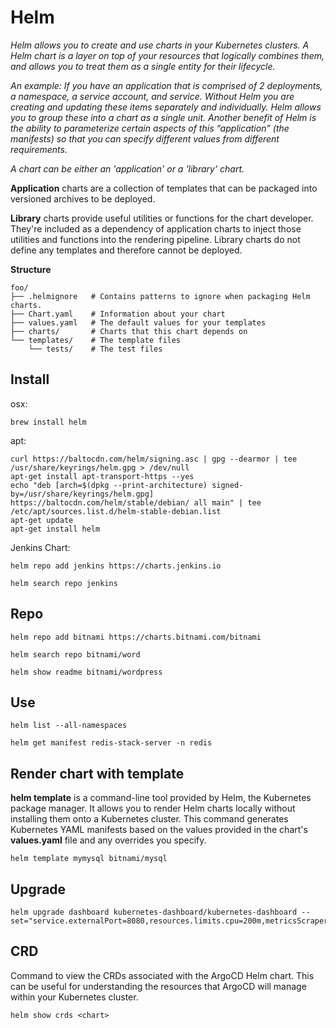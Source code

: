 # Helm
_Helm allows you to create and use charts in your Kubernetes clusters. A Helm chart is a layer on top of your resources that logically combines them, and allows you to treat them as a single entity for their lifecycle._

_An example: If you have an application that is comprised of 2 deployments, a namespace, a service account, and service. Without Helm you are creating and updating these items separately and individually. Helm allows you to group these into a chart as a single unit. Another benefit of Helm is the ability to parameterize certain aspects of this “application” (the manifests) so that you can specify different values from different requirements._

_A chart can be either an 'application' or a 'library' chart._

__Application__ charts are a collection of templates that can be packaged into versioned archives to be deployed.

__Library__ charts provide useful utilities or functions for the chart developer. They're included as a dependency of application charts to inject those utilities and functions into the rendering pipeline. Library charts do not define any templates and therefore cannot be deployed.

__Structure__
```
foo/
├── .helmignore   # Contains patterns to ignore when packaging Helm charts.
├── Chart.yaml    # Information about your chart
├── values.yaml   # The default values for your templates
├── charts/       # Charts that this chart depends on
└── templates/    # The template files
    └── tests/    # The test files
```

## Install
osx:
```
brew install helm
```

apt:
```
curl https://baltocdn.com/helm/signing.asc | gpg --dearmor | tee /usr/share/keyrings/helm.gpg > /dev/null
apt-get install apt-transport-https --yes
echo "deb [arch=$(dpkg --print-architecture) signed-by=/usr/share/keyrings/helm.gpg] https://baltocdn.com/helm/stable/debian/ all main" | tee /etc/apt/sources.list.d/helm-stable-debian.list
apt-get update
apt-get install helm
```

Jenkins Chart:
```
helm repo add jenkins https://charts.jenkins.io

helm search repo jenkins
```

## Repo
```
helm repo add bitnami https://charts.bitnami.com/bitnami

helm search repo bitnami/word

helm show readme bitnami/wordpress
```

## Use
```
helm list --all-namespaces

helm get manifest redis-stack-server -n redis
```

## Render chart with template
__helm template__ is a command-line tool provided by Helm, the Kubernetes package manager. It allows you to render Helm charts locally without installing them onto a Kubernetes cluster. This command generates Kubernetes YAML manifests based on the values provided in the chart's __values.yaml__ file and any overrides you specify.
```
helm template mymysql bitnami/mysql
```


## Upgrade
```
helm upgrade dashboard kubernetes-dashboard/kubernetes-dashboard --set="service.externalPort=8080,resources.limits.cpu=200m,metricsScraper.enabled=true"
```

## CRD
Command to view the CRDs associated with the ArgoCD Helm chart. This can be useful for understanding the resources that ArgoCD will manage within your Kubernetes cluster.
```
helm show crds <chart>
```

